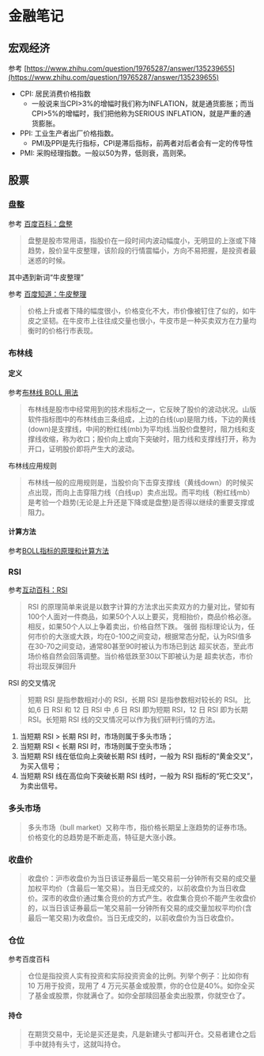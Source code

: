 # 金融笔记

## 宏观经济

参考 [https://www.zhihu.com/question/19765287/answer/135239655](https://www.zhihu.com/question/19765287/answer/135239655)

- CPI: 居民消费价格指数
  - 一般说来当CPI>3%的增幅时我们称为INFLATION，就是通货膨胀；而当CPI>5%的增幅时，我们把他称为SERIOUS INFLATION，就是严重的通货膨胀。
- PPI: 工业生产者出厂价格指数。
  - PMI及PPI是先行指标，CPI是滞后指标，前两者对后者会有一定的传导性
- PMI: 采购经理指数。一般以50为界，低则衰，高则荣。



## 股票

### 盘整

参考 [百度百科：盘整](https://baike.baidu.com/item/%E7%9B%98%E6%95%B4)

> 盘整是股市常用语，指股价在一段时间内波动幅度小，无明显的上涨或下降趋势，股价呈牛皮整理，该阶段的行情震幅小，方向不易把握，是投资者最迷惑的时候。

其中遇到新词“牛皮整理”

参考 [百度知道：牛皮整理](https://zhidao.baidu.com/question/515747206.html)

> 价格上升或者下降的幅度很小，价格变化不大，市价像被钉住了似的，如牛皮之坚韧。在牛皮市上往往成交量也很小，牛皮市是一种买卖双方在力量均衡时的价格行市表现。

### 布林线

#### 定义

参考[布林线 BOLL 用法](http://blog.sina.com.cn/s/blog_5edc0f940100dxy1.html)

> 布林线是股市中经常用到的技术指标之一，它反映了股价的波动状况。山版软件指标图中的布林线由三条组成，上边的白线(up)是阻力线，下边的黄线(down)是支撑线，中间的粉红线(mb)为平均线.当股价盘整时，阻力线和支撑线收缩，称为收口；股价向上或向下突破时，阻力线和支撑线打开，称为开口，证明股价即将产生大的波动。

布林线应用规则

> 布林线一般的应用规则是，当股价向下击穿支撑线（黄线down）的时候买点出现，而向上击穿阻力线（白线up）卖点出现。而平均线（粉红线mb）是考验一个趋势(无论是上升还是下降或是盘整)是否得以继续的重要支撑或阻力。

#### 计算方法

参考[BOLL指标的原理和计算方法](http://www.zcaijing.com/bollzhibiao/2878.html)

### RSI

参考[互动百科：RSI](http://www.baike.com/wiki/RSI)

> RSI 的原理简单来说是以数字计算的方法求出买卖双方的力量对比，譬如有100个人面对一件商品，如果50个人以上要买，竞相抬价，商品价格必涨。相反，如果50个人以上争着卖出，价格自然下跌。
强弱 指标理论认为，任何市价的大涨或大跌，均在0-100之间变动，根据常态分配，认为RSI值多在30-70之间变动，通常80甚至90时被认为市场已到达 超买状态，至此市场价格自然会回落调整。当价格低跌至30以下即被认为是 超卖状态，市价将出现反弹回升

RSI 的交叉情况

> 短期 RSI 是指参数相对小的 RSI，长期 RSI 是指参数相对较长的 RSI。 比如,6 日 RSI 和 12 日 RSI 中 ,6 日 RSI 即为短期 RSI，12 日 RSI 即为长期 RSI。长短期 RSI 线的交叉情况可以作为我们研判行情的方法。

1. 当短期 RSI > 长期 RSI 时，市场则属于多头市场；
2. 当短期 RSI < 长期 RSI 时，市场则属于空头市场；
3. 当短期 RSI 线在低位向上突破长期 RSI 线时，一般为 RSI 指标的“黄金交叉”，为买入信号；
4. 当短期 RSI 线在高位向下突破长期 RSI 线时，一般为 RSI 指标的“死亡交叉”，为卖出信号。

### 多头市场

> 多头市场（bull market）又称牛市，指价格长期呈上涨趋势的证券市场。价格变化的总趋势是不断走高，特征是大涨小跌。

### 收盘价

> 收盘价：沪市收盘价为当日该证券最后一笔交易前一分钟所有交易的成交量加权平均价（含最后一笔交易）。当日无成交的，以前收盘价为当日收盘价。深市的收盘价通过集合竞价的方式产生。收盘集合竞价不能产生收盘价的，以当日该证券最后一笔交易前一分钟所有交易的成交量加权平均价(含最后一笔交易)为收盘价。当日无成交的，以前收盘价为当日收盘价。

### 仓位

参考百度百科

> 仓位是指投资人实有投资和实际投资资金的比例。列举个例子：比如你有 10 万用于投资，现用了 4 万元买基金或股票，你的仓位是40%。如你全买了基金或股票，你就满仓了。如你全部赎回基金卖出股票，你就空仓了。

#### 持仓

> 在期货交易中，无论是买还是卖，凡是新建头寸都叫开仓。交易者建仓之后手中就持有头寸，这就叫持仓。
